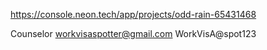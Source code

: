 https://console.neon.tech/app/projects/odd-rain-65431468

Counselor
workvisaspotter@gmail.com
WorkVisA@spot123